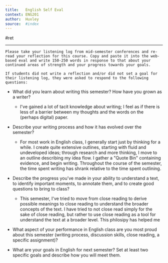 ```yaml
---
title:   English Self Eval
context: ENG201
author:  Huxley
source:  #index
---
```


#ret 

---
```
Please take your listening log from mid-semester conferences and re-read your reflection for this course. Copy and paste it into the web-based eval and write 150-250 words in response to that about your continued areas of strength and your progress towards your goals.

If students did not write a reflection and/or did not set a goal for their listening log, they were asked to respond to the following questions: 
```

- What did you learn about writing this semester? How have you grown as a writer?
	- I've gained a lot of tacit knowledge about writing; I feel as if there is less of a barrier between my thoughts and the words on the (perhaps digital) paper. 
	
- Describe your writing process and how it has evolved over the semester?
	- For most work in English class, I generally start just by thinking for a while. I create quite extensive outlines, starting with fluid and undeveloped ideas; through research and more thinking, I move to an outline describing my idea flow. I gather a "Quote Bin" containing evidence, and begin writing. Throughout the course of the semester, the time spent writing has shrank relative to the time spent outlining. 
	
- Describe the progress you’ve made in your ability to understand a text, to identify important moments, to annotate them, and to create good questions to bring to class?
	- This semester, I've tried to move from close reading to derive possible meanings to close reading to understand the broader concepts of the text. I have tried to not close read simply for the sake of close reading, but rather to use close reading as a tool for understand the text at a broader level. This philosipy has helped me 

- What aspect of your performance in English class are you most proud about this semester (writing process, discussion skills, close reading, a specific assignment)?
- What are your goals in English for next semester? Set at least two specific goals and describe how you will meet them.















